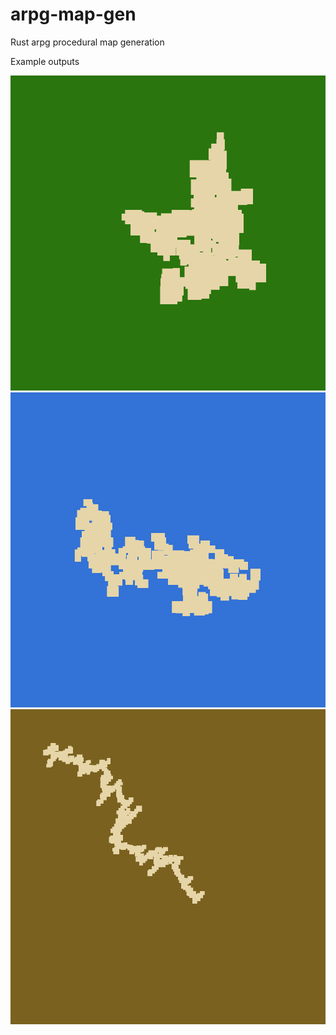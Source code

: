 # arpg-map-gen
Rust arpg procedural map generation

Example outputs

![Forest](output/Forest.png)
![Island](output/Island.png)
![Ledge](output/Ledge.png)
